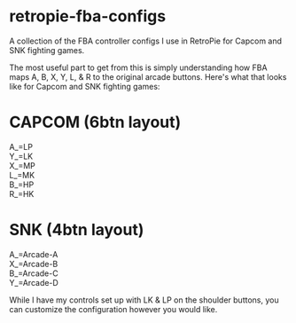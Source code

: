 # retropie-fba-configs
A collection of the FBA controller configs I use in RetroPie for Capcom and SNK fighting games.

The most useful part to get from this is simply understanding how FBA maps A, B, X, Y, L, & R to the original arcade buttons.
Here's what that looks like for Capcom and SNK fighting games:

# CAPCOM (6btn layout)
A_=LP <br>  Y_=LK <br>
X_=MP <br>  L_=MK <br>
B_=HP <br>  R_=HK <br>

# SNK (4btn layout)
A_=Arcade-A <br>  X_=Arcade-B <br>
B_=Arcade-C <br>  Y_=Arcade-D <br>

While I have my controls set up with LK & LP on the shoulder buttons, you can customize the configuration however you would like.
